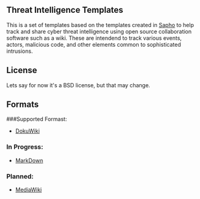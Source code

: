 ## Threat Intelligence Templates
This is a set of templates based on the templates created in [Sapho](https://github.com/sroberts/sapho) to help track and share cyber threat intelligence using open source collaboration software such as a wiki. These are intendend to track various events, actors, malicious code, and other elements common to sophisticated intrusions. 

## License
Lets say for now it's a BSD license, but that may change.

## Formats
###Supported Formast:
- [DokuWiki](https://www.dokuwiki.org/dokuwiki)

### In Progress:
- [MarkDown](http://daringfireball.net/projects/markdown/)

### Planned: 
- [MediaWiki](http://www.mediawiki.org)